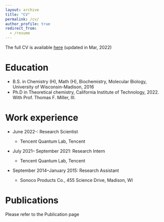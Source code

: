 ```yaml
---
layout: archive
title: "CV"
permalink: /cv/
author_profile: true
redirect_from:
  - /resume
---
```

The full CV is available [here](https://sherrylixuecheng.github.io/files/LixueCheng_Resume.pdf)
(updated in Mar, 2022)

Education
======
* B.S. in Chemistry (H), Math (H), Biochemistry, Molecular Biology, University of Wisconsin-Madison, 2016
* Ph.D in Theoretical chemistry, California Institute of Technology, 2022. 
With Prof. Thomas F. Miller, III.

Work experience
======
* June 2022-:   Research Scientist
  * Tencent Quantum Lab, Tencent

* July 2021– September 2021: Research Intern
  * Tencent Quantum Lab, Tencent

* September 2014–January 2015: Research Assistant
  * Sonoco Products Co., 455 Science Drive, Madison, WI

Publications
======
Please refer to the Publication page
  
